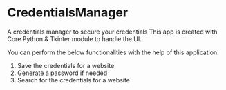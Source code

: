 # CredentialsManager
A credentials manager to secure your credentials
This app is created with Core Python & Tkinter module to handle the UI.

You can perform the below functionalities with the help of this application:
1. Save the credentials for a website
2. Generate a password if needed
3. Search for the credentials for a website
